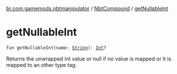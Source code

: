 [br.com.gamemods.nbtmanipulator](../index.md) / [NbtCompound](index.md) / [getNullableInt](./get-nullable-int.md)

# getNullableInt

`fun getNullableInt(name: `[`String`](https://kotlinlang.org/api/latest/jvm/stdlib/kotlin/-string/index.html)`): `[`Int`](https://kotlinlang.org/api/latest/jvm/stdlib/kotlin/-int/index.html)`?`

Returns the unwrapped int value or null if no value is mapped or it is mapped to an other type tag.

